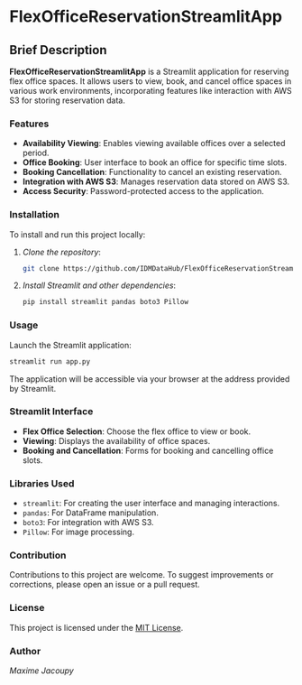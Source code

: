 
# FlexOfficeReservationStreamlitApp

## Brief Description
**FlexOfficeReservationStreamlitApp** is a Streamlit application for reserving flex office spaces. It allows users to view, book, and cancel office spaces in various work environments, incorporating features like interaction with AWS S3 for storing reservation data.

### Features
- **Availability Viewing**: Enables viewing available offices over a selected period.
- **Office Booking**: User interface to book an office for specific time slots.
- **Booking Cancellation**: Functionality to cancel an existing reservation.
- **Integration with AWS S3**: Manages reservation data stored on AWS S3.
- **Access Security**: Password-protected access to the application.

### Installation
To install and run this project locally:

1. *Clone the repository*:
   ```bash
   git clone https://github.com/IDMDataHub/FlexOfficeReservationStreamlitApp.git
   ```
2. *Install Streamlit and other dependencies*:
   ```bash
   pip install streamlit pandas boto3 Pillow
   ```

### Usage
Launch the Streamlit application:
```bash
streamlit run app.py
```
The application will be accessible via your browser at the address provided by Streamlit.

### Streamlit Interface
- **Flex Office Selection**: Choose the flex office to view or book.
- **Viewing**: Displays the availability of office spaces.
- **Booking and Cancellation**: Forms for booking and cancelling office slots.

### Libraries Used
- `streamlit`: For creating the user interface and managing interactions.
- `pandas`: For DataFrame manipulation.
- `boto3`: For integration with AWS S3.
- `Pillow`: For image processing.

### Contribution
Contributions to this project are welcome. To suggest improvements or corrections, please open an issue or a pull request.

### License
This project is licensed under the [MIT License](https://choosealicense.com/licenses/mit/).

### Author
*Maxime Jacoupy*
